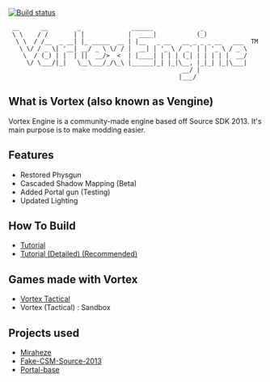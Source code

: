 [![Build status](https://ci.appveyor.com/api/projects/status/GuestSneezeOSDev/vortex-engine/branch/master?svg=true)](https://ci.appveyor.com/project/GuestSneezeOSDev/vortex-engine/branch/master)

```
 __      __        _              ______             _            
 \ \    / /       | |            |  ____|           (_)           
  \ \  / /__  _ __| |_ _____  __ | |__   _ __   __ _ _ _ __   ___  TM
   \ \/ / _ \| '__| __/ _ \ \/ / |  __| | '_ \ / _` | | '_ \ / _ \
    \  / (_) | |  | ||  __/>  <  | |____| | | | (_| | | | | |  __/
     \/ \___/|_|   \__\___/_/\_\ |______|_| |_|\__, |_|_| |_|\___|
                                                __/ |             
                                               |___/              
```

## What is Vortex (also known as Vengine)
Vortex Engine is a community-made engine based off Source SDK 2013. It's main purpose is to make modding easier.
## Features
* Restored Physgun 
* Cascaded Shadow Mapping (Beta)
* Added Portal gun (Testing)
* Updated Lighting

## How To Build
- [Tutorial](https://vortex.miraheze.org/wiki/How_to_build_games_in_Vortex)
- [Tutorial (Detailed) (Recommended)](https://developer.valvesoftware.com/wiki/Source_SDK_2013)

## Games made with Vortex
* [Vortex Tactical](https://www.moddb.com/mods/vortex-tactical)
* Vortex (Tactical) : Sandbox

## Projects used
* [Miraheze](https://miraheze.org/)
* [Fake-CSM-Source-2013](https://github.com/celisej567/Fake-CSM-Source-2013)
* [Portal-base](https://github.com/SonicEraZoR/Portal-Base/tree/master)
